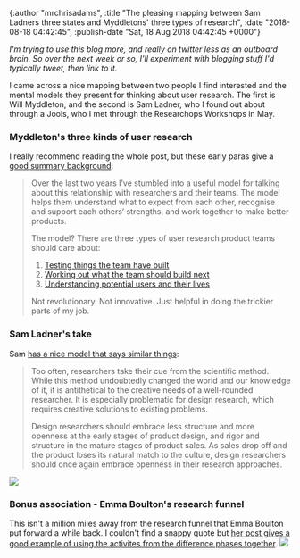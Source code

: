 

{:author "mrchrisadams", :title "The pleasing mapping between Sam Ladners three states and Myddletons' three types of research", :date "2018-08-18 04:42:45", :publish-date "Sat, 18 Aug 2018 04:42:45 +0000"}



<!-- content below -->

<em>I'm trying to use this blog more, and really on twitter less as an outboard brain. So over the next week or so, I'll experiment with blogging stuff I'd typically tweet, then link to it.
</em>

I came across a nice mapping between two people I find interested and the mental models they present for thinking about user research. The first is Will Myddleton, and the second is Sam Ladner, who I found out about through a Jools, who I met through the Researchops Workshops in May.
<h3>Myddleton's three kinds of user research</h3>
I really recommend reading the whole post, but these early paras give a <a href="http://www.myddelton.co.uk/blog/">good summary background</a>:
<blockquote>Over the last two years I’ve stumbled into a useful model for talking about this relationship with researchers and their teams. The model helps them understand what to expect from each other, recognise and support each others’ strengths, and work together to make better products.

The model? There are three types of user research product teams should care about:
<ol>
 	<li><a href="http://www.myddelton.co.uk/blog/#one">Testing things the team have built</a></li>
 	<li><a href="http://www.myddelton.co.uk/blog/#two">Working out what the team should build next</a></li>
 	<li><a href="http://www.myddelton.co.uk/blog/#three">Understanding potential users and their lives</a></li>
</ol>
Not revolutionary. Not innovative. Just helpful in doing the trickier parts of my job.</blockquote>
<h3>Sam Ladner's take</h3>
Sam <a href="http://www.samladner.com/">has a nice model that says similar things</a>:
<blockquote>Too often, researchers take their cue from the scientific method. While this method undoubtedly changed the world and our knowledge of it, it is antithetical to the creative needs of a well-rounded researcher. It is especially problematic for design research, which requires creative solutions to existing problems.

Design researchers should embrace less structure and more openness at the early stages of product design, and rigor and structure in the mature stages of product sales. As sales drop off and the product loses its natural match to the culture, design researchers should once again embrace openness in their research approaches.</blockquote>
<img src="http://www.samladner.com/wp-content/uploads/research-phases.png">
<h3>Bonus association - Emma Boulton's research funnel</h3>
This isn't a million miles away from the research funnel that Emma Boulton put forward a while back. I couldn't find a snappy quote but <a href="https://medium.com/@emmaboulton/the-reseach-funnel-617b8333ad7f">her post gives a good example of using the activites from the difference phases together</a>.

<img src="https://mrchrisadamsblog.files.wordpress.com/2018/08/69d64-1-fhjoxtmcqpgotouud120w.png">

